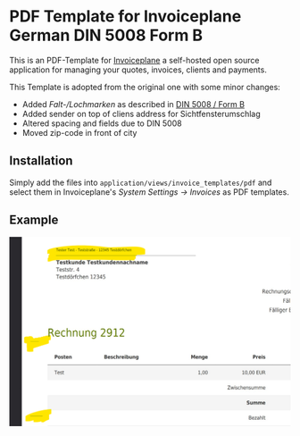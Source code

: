 # PDF Template for Invoiceplane German DIN 5008 Form B

This is an PDF-Template for [Invoiceplane](https://www.invoiceplane.com/) a self-hosted open source application for managing your quotes, invoices, clients and payments.

This Template is adopted from the original one with some minor changes:
- Added *Falt-/Lochmarken* as described in [DIN 5008 / Form B](https://de.wikipedia.org/wiki/Datei:DIN_5008_Form_B.svg)
- Added sender on top of cliens address for Sichtfensterumschlag
- Altered spacing and fields due to DIN 5008
- Moved zip-code in front of city

## Installation

Simply add the files into `application/views/invoice_templates/pdf` and select them in Invoiceplane's *System Settings -> Invoices* as PDF templates.

## Example

![Screenshot](screenshot.png)
